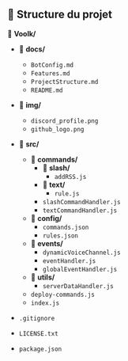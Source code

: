 ## 📂 Structure du projet

📂 **Voolk/**
    
- 📂 **docs/**
    - `BotConfig.md`
    - `Features.md`
    - `ProjectStructure.md`
    - `README.md`
    
- 📂 **img/**
    - `discord_profile.png`
    - `github_logo.png`
    
- 📂 **src/**
    - 📂 **commands/**
        - 📂 **slash/**
            - `addRSS.js`
        - 📂 **text/**
            - `rule.js`
        - `slashCommandHandler.js`
        - `textCommandHandler.js`
    - 📂 **config/**
        - `commands.json`
        - `rules.json`
    - 📂 **events/**
        - `dynamicVoiceChannel.js`
        - `eventHandler.js`
        - `globalEventHandler.js`
    - 📂 **utils/**
        - `serverDataHandler.js`
    - `deploy-commands.js`
    - `index.js`
    
- `.gitignore`
- `LICENSE.txt`
- `package.json`